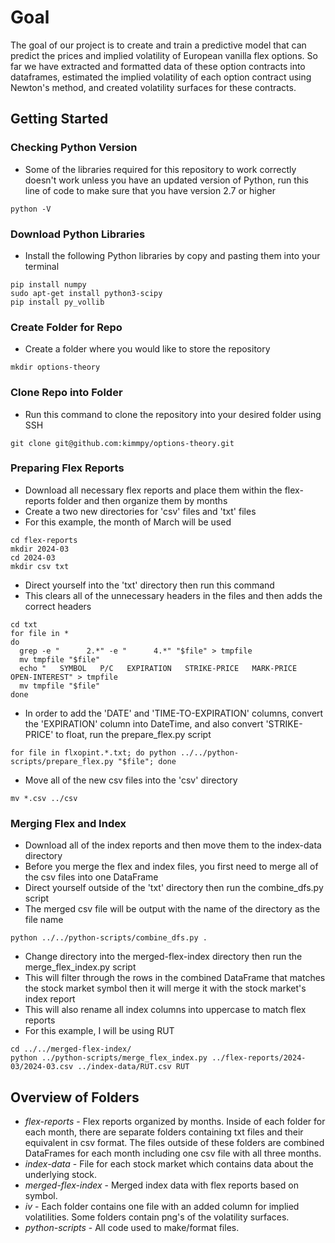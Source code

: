 # Goal
The goal of our project is to create and train a predictive model that can predict the prices and implied volatility of European vanilla flex options. So far we have extracted and formatted data of these option contracts into dataframes, estimated the implied volatility of each option contract using Newton's method, and created volatility surfaces for these contracts.
## Getting Started
### Checking Python Version
* Some of the libraries required for this repository to work correctly doesn't work unless you have an updated version of Python, run this line of code to make sure that you have version 2.7 or higher
```
python -V
```
### Download Python Libraries
* Install the following Python libraries by copy and pasting them into your terminal
```
pip install numpy
sudo apt-get install python3-scipy
pip install py_vollib
```
### Create Folder for Repo
* Create a folder where you would like to store the repository
```
mkdir options-theory
```
### Clone Repo into Folder
* Run this command to clone the repository into your desired folder using SSH
```
git clone git@github.com:kimmpy/options-theory.git
```
### Preparing Flex Reports
* Download all necessary flex reports and place them within the flex-reports folder and then organize them by months
* Create a two new directories for 'csv' files and 'txt' files
* For this example, the month of March will be used
```
cd flex-reports
mkdir 2024-03
cd 2024-03
mkdir csv txt
```
* Direct yourself into the 'txt' directory then run this command
* This clears all of the unnecessary headers in the files and then adds the correct headers
```
cd txt
for file in *
do
  grep -e "      2.*" -e "      4.*" "$file" > tmpfile
  mv tmpfile "$file"
  echo "   SYMBOL   P/C   EXPIRATION   STRIKE-PRICE   MARK-PRICE   OPEN-INTEREST" > tmpfile
  mv tmpfile "$file"
done
```
* In order to add the 'DATE' and 'TIME-TO-EXPIRATION' columns, convert the 'EXPIRATION' column into DateTime, and also convert 'STRIKE-PRICE' to float, run the prepare_flex.py script
```
for file in flxopint.*.txt; do python ../../python-scripts/prepare_flex.py "$file"; done
```
* Move all of the new csv files into the 'csv' directory
```
mv *.csv ../csv
```
### Merging Flex and Index
* Download all of the index reports and then move them to the index-data directory
* Before you merge the flex and index files, you first need to merge all of the csv files into one DataFrame
* Direct yourself outside of the 'txt' directory then run the combine_dfs.py script
* The merged csv file will be output with the name of the directory as the file name
```
python ../../python-scripts/combine_dfs.py .
```
* Change directory into the merged-flex-index directory then run the merge_flex_index.py script
* This will filter through the rows in the combined DataFrame that matches the stock market symbol then it will merge it with the stock market's index report
* This will also rename all index columns into uppercase to match flex reports
* For this example, I will be using RUT
```
cd ../../merged-flex-index/
python ../python-scripts/merge_flex_index.py ../flex-reports/2024-03/2024-03.csv ../index-data/RUT.csv RUT
```
## Overview of Folders
* *flex-reports* - Flex reports organized by months. Inside of each folder for each month, there are separate folders containing txt files and their equivalent in csv format. The files outside of these folders are combined DataFrames for each month including one csv file with all three months.
* *index-data* - File for each stock market which contains data about the underlying stock.
* *merged-flex-index* - Merged index data with flex reports based on symbol.
* *iv* - Each folder contains one file with an added column for implied volatilities. Some folders contain png's of the volatility surfaces.
* *python-scripts* - All code used to make/format files.
